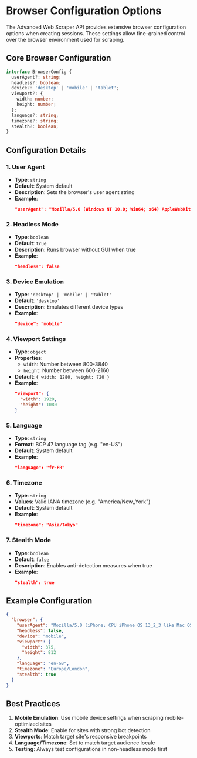 # Browser Configuration Options

The Advanced Web Scraper API provides extensive browser configuration options when creating sessions. These settings allow fine-grained control over the browser environment used for scraping.

## Core Browser Configuration

```typescript
interface BrowserConfig {
  userAgent?: string;
  headless?: boolean;
  device?: 'desktop' | 'mobile' | 'tablet';
  viewport?: {
    width: number;
    height: number;
  };
  language?: string;
  timezone?: string;
  stealth?: boolean;
}
```

## Configuration Details

### 1. User Agent
- **Type**: `string`
- **Default**: System default
- **Description**: Sets the browser's user agent string
- **Example**: 
  ```json
  "userAgent": "Mozilla/5.0 (Windows NT 10.0; Win64; x64) AppleWebKit/537.36 (KHTML, like Gecko) Chrome/91.0.4472.124 Safari/537.36"
  ```

### 2. Headless Mode
- **Type**: `boolean`
- **Default**: `true`
- **Description**: Runs browser without GUI when true
- **Example**:
  ```json
  "headless": false
  ```

### 3. Device Emulation
- **Type**: `'desktop' | 'mobile' | 'tablet'`
- **Default**: `'desktop'`
- **Description**: Emulates different device types
- **Example**:
  ```json
  "device": "mobile"
  ```

### 4. Viewport Settings
- **Type**: `object`
- **Properties**:
  - `width`: Number between 800-3840
  - `height`: Number between 600-2160
- **Default**: `{ width: 1280, height: 720 }`
- **Example**:
  ```json
  "viewport": {
    "width": 1920,
    "height": 1080
  }
  ```

### 5. Language
- **Type**: `string`
- **Format**: BCP 47 language tag (e.g. "en-US")
- **Default**: System default
- **Example**:
  ```json
  "language": "fr-FR"
  ```

### 6. Timezone
- **Type**: `string`
- **Values**: Valid IANA timezone (e.g. "America/New_York")
- **Default**: System default
- **Example**:
  ```json
  "timezone": "Asia/Tokyo"
  ```

### 7. Stealth Mode
- **Type**: `boolean`
- **Default**: `false`
- **Description**: Enables anti-detection measures when true
- **Example**:
  ```json
  "stealth": true
  ```

## Example Configuration

```json
{
  "browser": {
    "userAgent": "Mozilla/5.0 (iPhone; CPU iPhone OS 13_2_3 like Mac OS X)",
    "headless": false,
    "device": "mobile",
    "viewport": {
      "width": 375,
      "height": 812
    },
    "language": "en-GB",
    "timezone": "Europe/London",
    "stealth": true
  }
}
```

## Best Practices

1. **Mobile Emulation**: Use mobile device settings when scraping mobile-optimized sites
2. **Stealth Mode**: Enable for sites with strong bot detection
3. **Viewports**: Match target site's responsive breakpoints
4. **Language/Timezone**: Set to match target audience locale
5. **Testing**: Always test configurations in non-headless mode first
